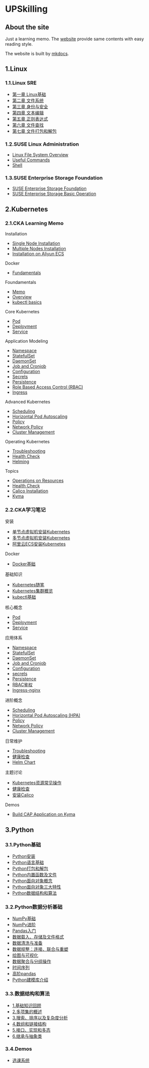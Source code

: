 # UPSkilling

## About the site

Just a learning memo.
The [website](https://huyuhui001.github.io/mySite/) provide same contents with easy reading style.

The website is built by [mkdocs](https://www.mkdocs.org/).

## 1.Linux

### 1.1.Linux SRE

- [第一章 Linux基础](linux/SRE/01-fundamentals.md)
- [第二章 文件系统](linux/SRE/02-filesystem.md)
- [第三章 身份与安全](linux/SRE/03-identity-security.md)
- [第四章 文本编辑](linux/SRE/04-TextTools.md)
- [第五章 正则表达式](linux/SRE/05-RegExpress.md)
- [第六章 文件查找](linux/SRE/06-FileLookup.md)
- [第七章 文件打包和解包](linux/SRE/07-FilePacking.md)

### 1.2.SUSE Linux Administration

- [Linux File System Overview](linux/Administration/01.md)
- [Useful Commands](linux/Administration/02.md)
- [Shell](linux/Administration/03.md)

### 1.3.SUSE Enterprise Storage Foundation

- [SUSE Enterprise Storage Foundation](linux/SES/linux_ses_memo.md)
- [SUSE Enterprise Storage Basic Operation](linux/SES/linux_ses_demo.md)

## 2.Kubernetes

### 2.1.CKA Learning Memo

Installation

- [Single Node Installation](k8s/cka_en/installation/single-local.md)
- [Multiple Nodes Installation](k8s/cka_en/installation/multiple-local.md)
- [Installation on Aliyun ECS](k8s/cka_en/installation/aliyun-ubuntu.md)

Docker

- [Fundamentals](k8s/cka_en/foundamentals/docker.md)

Foundamentals

- [Memo](k8s/cka_en/foundamentals/memo.md)
- [Overview](k8s/cka_en/foundamentals/overview.md)
- [kubectl basics](k8s/cka_en/foundamentals/basics.md)

Core Kubernetes

- [Pod](k8s/cka_en/foundamentals/pod.md)
- [Deployment](k8s/cka_en/foundamentals/deployment.md)
- [Service](k8s/cka_en/foundamentals/service.md)

Application Modeling

- [Namespace](k8s/cka_en/foundamentals/namespace.md)
- [StatefulSet](k8s/cka_en/foundamentals/statefulset.md)
- [DaemonSet](k8s/cka_en/foundamentals/daemonset.md)
- [Job and Cronjob](k8s/cka_en/foundamentals/job.md)
- [Configuration](k8s/cka_en/foundamentals/configuration.md)
- [Secrets](k8s/cka_en/foundamentals/secrets.md)
- [Persistence](k8s/cka_en/foundamentals/persistence.md)
- [Role Based Access Control (RBAC)](k8s/cka_en/foundamentals/rbac.md)
- [Ingress](k8s/cka_en/foundamentals/ingress.md)

Advanced Kubernetes

- [Scheduling](k8s/cka_en/foundamentals/scheduling.md)
- [Horizontal Pod Autoscaling](k8s/cka_en/foundamentals/hpa.md)
- [Policy](k8s/cka_en/foundamentals/policy.md)
- [Network Policy](k8s/cka_en/foundamentals/networkpolicy.md)
- [Cluster Management](k8s/cka_en/foundamentals/clustermgt.md)

Operating Kubernetes

- [Troubleshooting](k8s/cka_en/foundamentals/troubleshooting.md)
- [Health Check](k8s/cka_en/foundamentals/healthcheck.md)
- [Helming](k8s/cka_en/foundamentals/helming.md)

Topics

- [Operations on Resources](k8s/cka_en/foundamentals/casestudy-operation-resources.md)
- [Health Check](k8s/cka_en/foundamentals/casestudy-health-check.md)
- [Calico Installation](k8s/cka_en/foundamentals/casestudy-calico.md)
- [Kyma](k8s/cka_en/foundamentals/kyma.md)

### 2.2.CKA学习笔记

安装

- [单节点虚拟机安装Kubernetes](k8s/cka_cn/installation/single-local.md)
- [多节点虚拟机安装Kubernetes](k8s/cka_cn/installation/multiple-local.md)
- [阿里云ECS安装Kubernetes](k8s/cka_cn/installation/aliyun-ubuntu.md)

Docker

- [Docker基础](k8s/cka_cn/foundamentals/docker.md)

基础知识

- [Kubernetes随笔](k8s/cka_cn/foundamentals/memo.md)
- [Kubernetes集群概览](k8s/cka_cn/foundamentals/overview.md)
- [kubectl基础](k8s/cka_cn/foundamentals/basics.md)

核心概念

- [Pod](k8s/cka_cn/foundamentals/pod.md)
- [Deployment](k8s/cka_cn/foundamentals/deployment.md)
- [Service](k8s/cka_cn/foundamentals/service.md)

应用体系

- [Namespace](k8s/cka_cn/foundamentals/namespace.md)
- [StatefulSet](k8s/cka_cn/foundamentals/statefulset.md)
- [DaemonSet](k8s/cka_cn/foundamentals/daemonset.md)
- [Job and Cronjob](k8s/cka_cn/foundamentals/job.md)
- [Configuration](k8s/cka_cn/foundamentals/configuration.md)
- [secrets](k8s/cka_cn/foundamentals/secrets.md)
- [Persistence](k8s/cka_cn/foundamentals/persistence.md)
- [RBAC鉴权](k8s/cka_cn/foundamentals/rbac.md)
- [Ingress-nginx](k8s/cka_cn/foundamentals/ingress.md)

进阶概念

- [Scheduling](k8s/cka_cn/foundamentals/scheduling.md)
- [Horizontal Pod Autoscaling (HPA)](k8s/cka_cn/foundamentals/hpa.md)
- [Policy](k8s/cka_cn/foundamentals/policy.md)
- [Network Policy](k8s/cka_cn/foundamentals/networkpolicy.md)
- [Cluster Management](k8s/cka_cn/foundamentals/clustermgt.md)

日常维护

- [Troubleshooting](k8s/cka_cn/foundamentals/troubleshooting.md)
- [健康检查](k8s/cka_cn/foundamentals/healthcheck.md)
- [Helm Chart](k8s/cka_cn/foundamentals/helming.md)

主题讨论

- [Kubernetes资源常见操作](k8s/cka_cn/foundamentals/casestudy-operation-resources.md)
- [健康检查](k8s/cka_cn/foundamentals/casestudy-health-check.md)
- [安装Calico](k8s/cka_cn/foundamentals/casestudy-calico.md)

Demos

- [Build CAP Application on Kyma](k8s/demo/cap_on_kyma.md)
  
## 3.Python

### 3.1.Python基础

- [Python安装](python/Foundation/ch00.md)
- [Python语言基础](python/Foundation/ch01.md)
- [Python打包和解包](python/Foundation/ch02.md)
- [Python内置函数及文件](python/Foundation/ch03.md)
- [Python面向对象概念](python/Foundation/ch04.md)
- [Python面向对象三大特性](python/Foundation/ch05.md)
- [Python数据结构和算法](python/Foundation/Algorithms.md)

### 3.2.Python数据分析基础

- [NumPy基础](python/DataAnalysis/ch01.md)
- [NumPy进阶](python/DataAnalysis/ch10.md)
- [Pandas入门](python/DataAnalysis/ch02.md)
- [数据载入、存储及文件格式](python/DataAnalysis/ch03.md)
- [数据清洗与准备](python/DataAnalysis/ch04.md)
- [数据规整：连接、联合与重塑](python/DataAnalysis/ch05.md)
- [绘图与可视化](python/DataAnalysis/ch06.md)
- [数据聚合与分组操作](python/DataAnalysis/ch07.md)
- [时间序列](python/DataAnalysis/ch08.md)
- [高阶pandas](python/DataAnalysis/ch09.md)
- [Python建模库介绍](python/DataAnalysis/ch11.md)

### 3.3.数据结构和算法

- [1.基础知识回顾](python/DataStructure/01_PythonFundmantal.md)
- [2.多项集的概述](python/DataStructure/02_CollectionsOverview.md)
- [3.搜索、排序以及复杂度分析](python/DataStructure/03_TimeComplexity.md)
- [4.数组和链接结构](./python/DataStructure/04_ArrayChain.md)
- [5.接口、实现和多态](./python/DataStructure/05_InterfacePolymorphism.md)
- [6.继承与抽象类](./python/DataStructure/06_InheritanceAbstractClass.md)

### 3.4.Demos

- [选课系统](python/Demo/CourseSystem.md)


